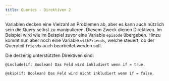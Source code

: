 ```yaml
---
title: Queries - Direktiven 2
---
```


Variablen decken eine Vielzahl an Problemen ab, aber es kann auch nützlich sein die Query selbst zu manipulieren. Diesem Zweck dienen Direktiven.
Im Beispiel wird wie im Beispiel zuvor eine Variable `episode` übergeben. Hinzu kommt nun aber noch eine Variable `withFriends`, welche steuert, ob der Queryteil `friends` auch bearbeitet werden soll.

Die derzeitig unterstützten Direktiven sind:

```
@include(if: Boolean) Das Feld wird inkludiert wenn if = true.
```

```
@skip(if: Boolean) Das Feld wird nicht inkludiert wenn if = false.
```
